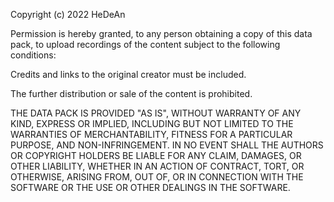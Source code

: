 Copyright (c) 2022 HeDeAn

Permission is hereby granted, to any person obtaining a copy
of this data pack, to upload recordings of the content subject
to the following conditions:

Credits and links to the original creator must be included.

The further distribution or sale of the content is prohibited.

THE DATA PACK IS PROVIDED "AS IS", WITHOUT WARRANTY OF ANY KIND,
EXPRESS OR IMPLIED, INCLUDING BUT NOT LIMITED TO THE WARRANTIES
OF MERCHANTABILITY, FITNESS FOR A PARTICULAR PURPOSE, AND NON-INFRINGEMENT.
IN NO EVENT SHALL THE AUTHORS OR COPYRIGHT HOLDERS BE LIABLE FOR ANY CLAIM,
DAMAGES, OR OTHER LIABILITY, WHETHER IN AN ACTION OF CONTRACT, TORT,
OR OTHERWISE, ARISING FROM, OUT OF, OR IN CONNECTION WITH THE SOFTWARE
OR THE USE OR OTHER DEALINGS IN THE SOFTWARE.
